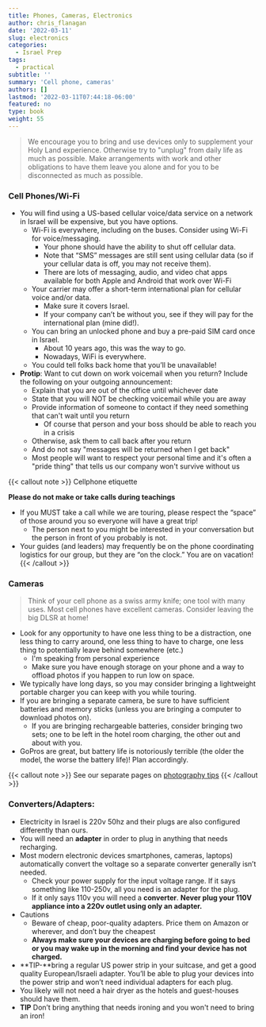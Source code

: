 ```yaml
---
title: Phones, Cameras, Electronics
author: chris_flanagan
date: '2022-03-11'
slug: electronics
categories:
  - Israel Prep
tags:
  - practical
subtitle: ''
summary: 'Cell phone, cameras'
authors: []
lastmod: '2022-03-11T07:44:18-06:00'
featured: no
type: book
weight: 55
---
```

> We encourage you to bring and use devices only to supplement your Holy Land experience. Otherwise try to "unplug" from daily life as much as possible. Make arrangements with work and other obligations to have them leave you alone and for you to be disconnected as much as possible.

### Cell Phones/Wi-Fi

-   You will find using a US-based cellular voice/data service on a network in Israel will be expensive, but you have options.
    -   Wi-Fi is everywhere, including on the buses. Consider using Wi-Fi for voice/messaging.
        -   Your phone should have the ability to shut off cellular data.
        -   Note that “SMS” messages are still sent using cellular data (so if your cellular data is off, you may not receive them).
        -   There are lots of messaging, audio, and video chat apps available for both Apple and Android that work over Wi-Fi
    -   Your carrier may offer a short-term international plan for cellular voice and/or data.
        -   Make sure it covers Israel.
        -   If your company can’t be without you, see if they will pay for the international plan (mine did!).
    -   You can bring an unlocked phone and buy a pre-paid SIM card once in Israel.
        -   About 10 years ago, this was the way to go.
        -   Nowadays, WiFi is everywhere.
    -   You could tell folks back home that you’ll be unavailable!
- **Protip**: Want to cut down on work voicemail when you return?  Include the following on your outgoing announcement:
  - Explain that you are out of the office until whichever date
  - State that you will NOT be checking voicemail while you are away
  - Provide information of someone to contact if they need something that can't wait until you return
    - Of course that person and your boss should be able to reach you in a crisis
  - Otherwise, ask them to call back after you return
  - And do not say "messages will be returned when I get back"
  - Most people will want to respect your personal time and it's often a "pride thing" that tells us our company won't survive without us

{{< callout note >}}
Cellphone etiquette

**Please do not make or take calls during teachings**
-   If you MUST take a call while we are touring, please respect the “space” of those around you so everyone will have a great trip!
    -   The person next to you might be interested in your conversation but the person in front of you probably is not.
-   Your guides (and leaders) may frequently be on the phone coordinating logistics for our group, but they are “on the clock.” You are on vacation!
{{< /callout >}}

### Cameras

> Think of your cell phone as a swiss army knife; one tool with many uses.  Most cell phones have excellent cameras. Consider leaving the big DLSR at home!

-   Look for any opportunity to have one less thing to be a distraction, one less thing to carry around, one less thing to have to charge, one less thing to potentially leave behind somewhere (etc.)
    - I'm speaking from personal experience
    -   Make sure you have enough storage on your phone and a way to offload photos if you happen to run low on space.
-   We typically have long days, so you may consider bringing a lightweight portable charger you can keep with you while touring.
-   If you are bringing a separate camera, be sure to have sufficient batteries and memory sticks (unless you are bringing a computer to download photos on). 
    - If you are bringing rechargeable batteries, consider bringing two sets; one to be left in the hotel room charging, the other out and about with you.
-   GoPros are great, but battery life is notoriously terrible (the older the model, the worse the battery life)! Plan accordingly.

{{< callout note >}}
See our separate pages on [photography tips](../photo-tips)
{{< /callout >}}


### Converters/Adapters:

-   Electricity in Israel is 220v 50hz and their plugs are also configured differently than ours.
-   You will need an **adapter** in order to plug in anything that needs recharging.
-   Most modern electronic devices smartphones, cameras, laptops) automatically convert the voltage so a separate converter generally isn’t needed.
    -   Check your power supply for the input voltage range. If it says something like 110-250v, all you need is an adapter for the plug.
    -   If it only says 110v you will need a **converter**. **Never plug your 110V appliance into a 220v outlet using only an adapter.**
-   Cautions
    -   Beware of cheap, poor-quality adapters. Price them on Amazon or wherever, and don’t buy the cheapest
    -   **Always make sure your devices are charging before going to bed or you may wake up in the morning and find your device has not charged.**
-   **TIP-**bring a regular US power strip in your suitcase, and get a good quality European/Israeli adapter. You’ll be able to plug your devices into the power strip and won’t need individual adapters for each plug.
-   You likely will not need a hair dryer as the hotels and guest-houses should have them.
-   **TIP** Don’t bring anything that needs ironing and you won't need to bring an iron!
